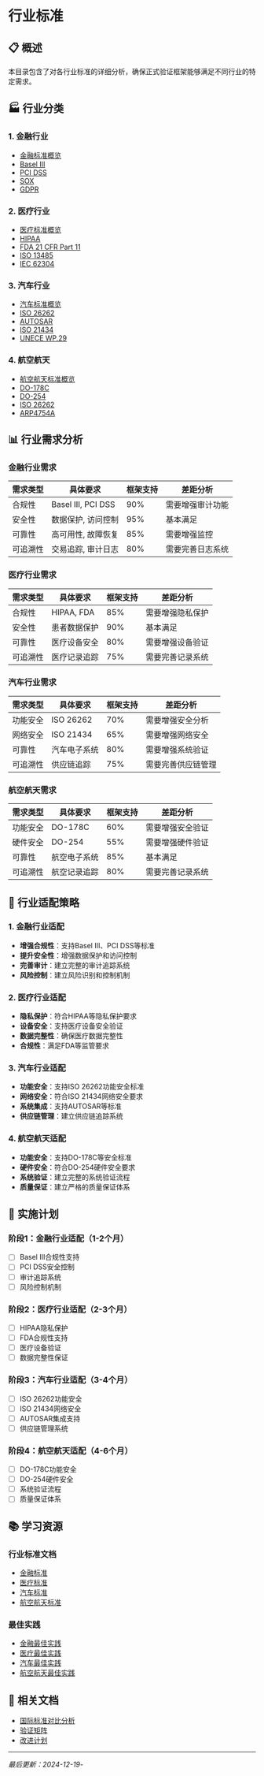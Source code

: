 # 行业标准

## 📋 概述

本目录包含了对各行业标准的详细分析，确保正式验证框架能够满足不同行业的特定需求。

## 🏭 行业分类

### 1. 金融行业

- [金融标准概览](financial.md#overview)
- [Basel III](financial.md#basel-iii)
- [PCI DSS](financial.md#pci-dss)
- [SOX](financial.md#sox)
- [GDPR](financial.md#gdpr)

### 2. 医疗行业

- [医疗标准概览](healthcare.md#overview)
- [HIPAA](healthcare.md#hipaa)
- [FDA 21 CFR Part 11](healthcare.md#fda-21-cfr-part-11)
- [ISO 13485](healthcare.md#iso-13485)
- [IEC 62304](healthcare.md#iec-62304)

### 3. 汽车行业

- [汽车标准概览](automotive.md#overview)
- [ISO 26262](automotive.md#iso-26262)
- [AUTOSAR](automotive.md#autosar)
- [ISO 21434](automotive.md#iso-21434)
- [UNECE WP.29](automotive.md#unece-wp-29)

### 4. 航空航天

- [航空航天标准概览](aerospace.md#overview)
- [DO-178C](aerospace.md#do-178c)
- [DO-254](aerospace.md#do-254)
- [ISO 26262](aerospace.md#iso-26262)
- [ARP4754A](aerospace.md#arp4754a)

## 📊 行业需求分析

### 金融行业需求

| 需求类型 | 具体要求 | 框架支持 | 差距分析 |
|----------|----------|----------|----------|
| 合规性 | Basel III, PCI DSS | 90% | 需要增强审计功能 |
| 安全性 | 数据保护, 访问控制 | 95% | 基本满足 |
| 可靠性 | 高可用性, 故障恢复 | 85% | 需要增强监控 |
| 可追溯性 | 交易追踪, 审计日志 | 80% | 需要完善日志系统 |

### 医疗行业需求

| 需求类型 | 具体要求 | 框架支持 | 差距分析 |
|----------|----------|----------|----------|
| 合规性 | HIPAA, FDA | 85% | 需要增强隐私保护 |
| 安全性 | 患者数据保护 | 90% | 基本满足 |
| 可靠性 | 医疗设备安全 | 80% | 需要增强设备验证 |
| 可追溯性 | 医疗记录追踪 | 75% | 需要完善记录系统 |

### 汽车行业需求

| 需求类型 | 具体要求 | 框架支持 | 差距分析 |
|----------|----------|----------|----------|
| 功能安全 | ISO 26262 | 70% | 需要增强安全分析 |
| 网络安全 | ISO 21434 | 65% | 需要增强网络安全 |
| 可靠性 | 汽车电子系统 | 80% | 需要增强系统验证 |
| 可追溯性 | 供应链追踪 | 75% | 需要完善供应链管理 |

### 航空航天需求

| 需求类型 | 具体要求 | 框架支持 | 差距分析 |
|----------|----------|----------|----------|
| 功能安全 | DO-178C | 60% | 需要增强安全验证 |
| 硬件安全 | DO-254 | 55% | 需要增强硬件验证 |
| 可靠性 | 航空电子系统 | 85% | 基本满足 |
| 可追溯性 | 航空记录追踪 | 80% | 需要完善记录系统 |

## 🎯 行业适配策略

### 1. 金融行业适配

- **增强合规性**：支持Basel III、PCI DSS等标准
- **提升安全性**：增强数据保护和访问控制
- **完善审计**：建立完整的审计追踪系统
- **风险控制**：建立风险识别和控制机制

### 2. 医疗行业适配

- **隐私保护**：符合HIPAA等隐私保护要求
- **设备安全**：支持医疗设备安全验证
- **数据完整性**：确保医疗数据完整性
- **合规性**：满足FDA等监管要求

### 3. 汽车行业适配

- **功能安全**：支持ISO 26262功能安全标准
- **网络安全**：符合ISO 21434网络安全要求
- **系统集成**：支持AUTOSAR等标准
- **供应链管理**：建立供应链追踪系统

### 4. 航空航天适配

- **功能安全**：支持DO-178C等安全标准
- **硬件安全**：符合DO-254硬件安全要求
- **系统验证**：建立完整的系统验证流程
- **质量保证**：建立严格的质量保证体系

## 🔧 实施计划

### 阶段1：金融行业适配（1-2个月）

- [ ] Basel III合规性支持
- [ ] PCI DSS安全控制
- [ ] 审计追踪系统
- [ ] 风险控制机制

### 阶段2：医疗行业适配（2-3个月）

- [ ] HIPAA隐私保护
- [ ] FDA合规性支持
- [ ] 医疗设备验证
- [ ] 数据完整性保证

### 阶段3：汽车行业适配（3-4个月）

- [ ] ISO 26262功能安全
- [ ] ISO 21434网络安全
- [ ] AUTOSAR集成支持
- [ ] 供应链管理系统

### 阶段4：航空航天适配（4-6个月）

- [ ] DO-178C功能安全
- [ ] DO-254硬件安全
- [ ] 系统验证流程
- [ ] 质量保证体系

## 📚 学习资源

### 行业标准文档

- [金融标准](https://www.bis.org/bcbs/)
- [医疗标准](https://www.fda.gov/)
- [汽车标准](https://www.iso.org/committee/50518.html)
- [航空航天标准](https://www.rtca.org/)

### 最佳实践

- [金融最佳实践](https://www.bis.org/bcbs/basel3.htm)
- [医疗最佳实践](https://www.hhs.gov/hipaa/)
- [汽车最佳实践](https://www.autosar.org/)
- [航空航天最佳实践](https://www.rtca.org/standards/)

## 🔗 相关文档

- [国际标准对比分析](../INTERNATIONAL_STANDARDS_COMPARISON.md)
- [验证矩阵](../VERIFICATION_MATRIX.md)
- [改进计划](../IMPROVEMENT_PLAN.md)

---

*最后更新：2024-12-19*-
